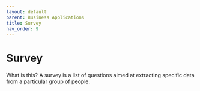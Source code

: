 ```yaml
---
layout: default
parent: Business Applications 
title: Survey
nav_order: 9
---
```


# Survey

What is this? A survey is a list of questions aimed at extracting specific data from a particular group of people. 
